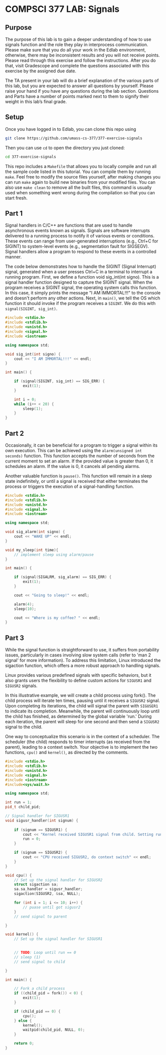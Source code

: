 
# COMPSCI 377 LAB: Signals

## Purpose

The purpose of this lab is to gain a deeper understanding of how to use signals function and the role they play in interprocess
communication.
Please make sure that you do all your work in the Edlab environment, otherwise, there may be inconsistent results and you will not receive
points. Please read through this exercise and follow the instructions. After you do that, visit Gradescope and complete the questions
associated with this exercise by the assigned due date.

The TA present in your lab will do a brief explanation of the various parts of this lab, but you are expected to answer all questions by
yourself. Please raise your hand if you have any questions during the lab section. Questions and Parts have a number of points marked 
next to them to signify their weight in this lab’s final grade.

## Setup

Once you have logged in to Edlab, you can clone this repo using

```bash
git clone https://github.com/umass-cs-377/377-exercise-signals
```

Then you can use `cd` to open the directory you just cloned:

```bash
cd 377-exercise-signals
```

This repo includes a `Makefile` that allows you to locally compile and run all the sample code listed in this tutorial. You can compile
them by running `make`. Feel free to modify the source files yourself, after making changes you can run `make` again to build new
binaries from your modified files. You can also use `make clean` to remove all the built files, this command is usually used when something
went wrong during the compilation so that you can start fresh.


## Part 1

Signal handlers in C/C++ are functions that are used to handle asynchronous events known as signals. Signals are software interrupts delivered
to a running process to notify it of various events or conditions. These events can range from user-generated interruptions (e.g., Ctrl+C
for SIGINT) to system-level events (e.g., segmentation fault for SIGSEGV). Signal handlers allow a program to respond to these events in a
controlled manner.

The code below demonstrates how to handle the SIGINT (Signal Interrupt) signal, generated when a user presses Ctrl+C in a terminal to interrupt
a running program. First, we define a function void sig_int(int signo). This is a signal handler function designed to capture the SIGINT signal.
When the program receives a SIGINT signal, the operating system calls this function. In this case, it simply prints the message "I AM IMMORTAL!!!"
to the console and doesn't perform any other actions. Next, in `main()`, we tell the OS which function it should invoke if the program receives a
`SIGINT`. We do this with `signal(SIGINT, sig_int)`.


```cpp
#include <stdio.h>
#include <stdlib.h>
#include <unistd.h>
#include <signal.h>
#include <iostream>

using namespace std;

void sig_int(int signo) {
    cout << "I AM IMMORTAL!!!" << endl;
}

int main() {

    if (signal(SIGINT, sig_int) == SIG_ERR) {
        exit(1);
    }

    int i = 0;
    while (i++ < 20) {
        sleep(1);
    }
}
```

## Part 2

Occasionally, it can be beneficial for a program to trigger a signal within its own execution. This can be achieved using the 
`alarm(unsigned int seconds)` function. This function accepts the number of seconds from the current moment to set an alarm. If the 
provided value is greater than 0, it schedules an alarm. If the value is 0, it cancels all pending alarms.

Another valuable function is `pause()`. This function will remain in a sleep state indefinitely, or until a signal is received that 
either terminates the process or triggers the execution of a signal-handling function.

```cpp
#include <stdio.h>
#include <stdlib.h>
#include <unistd.h>
#include <signal.h>
#include <iostream>

using namespace std;

void sig_alarm(int signo) {
    cout << "WAKE UP" << endl;
}

void my_sleep(int time){
    // implement sleep using alarm/pause
}

int main() {

    if (signal(SIGALRM, sig_alarm) == SIG_ERR) {
        exit(1);
    }

    cout << "Going to sleep!" << endl;

    alarm(4);
    sleep(10);

    cout << "Where is my coffee? " << endl;
}
```

## Part 3
While the signal function is straightforward to use, it suffers from portability issues, particularly in cases involving slow system
calls (refer to 'man 2 signal' for more information). To address this limitation, Linux introduced the sigaction function, which
offers a more robust approach to handling signals.

Linux provides various predefined signals with specific behaviors, but it also grants users the flexibility to define custom 
actions for `SIGUSR1` and `SIGUSR2` signals.

In this illustrative example, we will create a child process using fork(). The child process will iterate ten times, pausing until it 
receives a `SIGUSR2` signal. Upon completing its iterations, the child will signal the parent with `SIGUSER1` to indicate its completion. 
Meanwhile, the parent will continuously loop until the child has finished, as determined by the global variable 'run.' During each iteration, 
the parent will sleep for one second and then send a `SIGUSR2` signal to the child.

One way to conceptualize this scenario is in the context of a scheduler. The scheduler (the child) responds to timer interrupts (as received 
from the parent), leading to a context switch. Your objective is to implement the two functions, `cpu()` and `kernel()`, as directed by the comments.


```cpp
#include <stdio.h>
#include <stdlib.h>
#include <unistd.h>
#include <signal.h>
#include <iostream>
#include<sys/wait.h>

using namespace std;

int run = 1;
pid_t child_pid;

// Signal handler for SIGUSR1
void sigusr_handler(int signum) {
    
    if (signum == SIGUSR1) { 
        cout << "Kernel received SIGUSR1 signal from child. Setting run=0." << endl;
        run = 0;
    }

    if (signum == SIGUSR2) {
        cout << "CPU received SIGUSR2, do context switch" << endl;
    }
}

void cpu() {
    // Set up the signal handler for SIGUSR2
    struct sigaction sa;
    sa.sa_handler = sigusr_handler;
    sigaction(SIGUSR2, &sa, NULL);

    for (int i = 1; i <= 10; i++) {
        // puase until got sigusr2
    }
    // send signal to parent

}

void kernel() {
    // Set up the signal handler for SIGUSR1
    

    // TODO: Loop until run == 0
    // sleep (1)
    // send signal to child

}

int main() {

    // Fork a child process
    if ((child_pid = fork()) < 0) {
        exit(1);
    }

    if (child_pid == 0) {
        cpu();
    } else {
        kernel();
        waitpid(child_pid, NULL, 0);
    }

    return 0;
}
```
